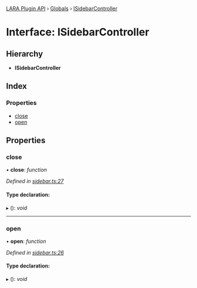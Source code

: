 [LARA Plugin API](../README.md) › [Globals](../globals.md) › [ISidebarController](isidebarcontroller.md)

# Interface: ISidebarController

## Hierarchy

* **ISidebarController**

## Index

### Properties

* [close](isidebarcontroller.md#close)
* [open](isidebarcontroller.md#open)

## Properties

###  close

• **close**: *function*

*Defined in [sidebar.ts:27](../../../lara-typescript/src/plugin-api/sidebar.ts#L27)*

#### Type declaration:

▸ (): *void*

___

###  open

• **open**: *function*

*Defined in [sidebar.ts:26](../../../lara-typescript/src/plugin-api/sidebar.ts#L26)*

#### Type declaration:

▸ (): *void*
